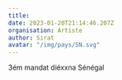 ```yaml
---
title: 
date: 2023-01-20T21:14:46.207Z
organisation: Artiste 
author: Sirat 
avatar: "/img/pays/SN.svg"
---
```


3ém mandat diéxxna Sénégal 